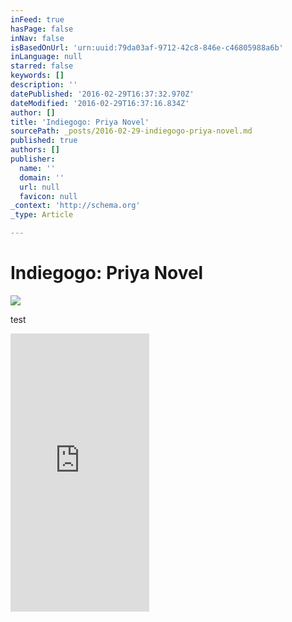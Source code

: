 ```yaml
---
inFeed: true
hasPage: false
inNav: false
isBasedOnUrl: 'urn:uuid:79da03af-9712-42c8-846e-c46805988a6b'
inLanguage: null
starred: false
keywords: []
description: ''
datePublished: '2016-02-29T16:37:32.970Z'
dateModified: '2016-02-29T16:37:16.834Z'
author: []
title: 'Indiegogo: Priya Novel'
sourcePath: _posts/2016-02-29-indiegogo-priya-novel.md
published: true
authors: []
publisher:
  name: ''
  domain: ''
  url: null
  favicon: null
_context: 'http://schema.org'
_type: Article

---
```

# Indiegogo: Priya Novel
![](https://the-grid-user-content.s3-us-west-2.amazonaws.com/e0b47da5-519c-4fc2-a7bf-f5055da9ba1d.png)

test

<iframe src="https://cdn.embedly.com/widgets/media.html?src=http%3A%2F%2Fwww.indiegogo.com%2Fproject%2Fpriya-and-the-unseen-world%2Fembedded&amp;url=https%3A%2F%2Fwww.indiegogo.com%2Fprojects%2Fpriya-and-the-unseen-world&amp;image=https%3A%2F%2Fc1.iggcdn.com%2Findiegogo-media-prod-cld%2Fimage%2Fupload%2Fc_fill%2Cf_auto%2Ch_200%2Cw_200%2Fv1456130540%2Foq6wizet6migwtdpf8kr.jpg&amp;key=b7d04c9b404c499eba89ee7072e1c4f7&amp;type=text%2Fhtml&amp;schema=indiegogo" width="222" height="445" scrolling="no" frameborder="0" allowfullscreen="allowfullscreen" style=""></iframe>
